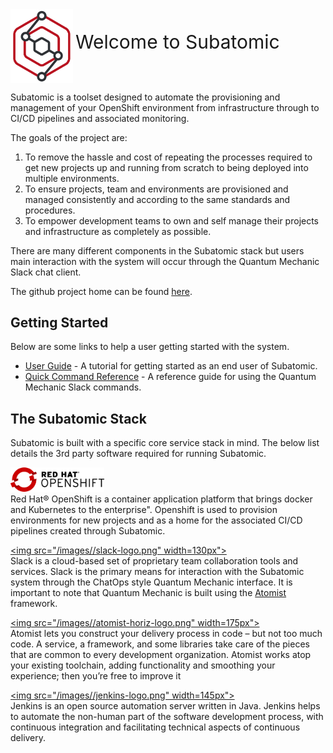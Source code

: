 <div style="border: 0px solid red;">
  <img style="vertical-align:middle;border: 0px solid red;" src="/images/subatomic-logo-colour.png" width="100px">
  <span style="font-size:30px;;border: 0px solid red;">Welcome to Subatomic</span>
</div>

Subatomic is a toolset designed to automate the provisioning and management of your OpenShift environment from infrastructure through to CI/CD pipelines and associated monitoring. 

The goals of the project are:

1. To remove the hassle and cost of repeating the processes required to get new projects up and running from scratch to being deployed into multiple environments.
2. To ensure projects, team and environments are provisioned and managed consistently and according to the same standards and procedures.
2. To empower development teams to own and self manage their projects and infrastructure as completely as possible.

There are many different components in the Subatomic stack but users main interaction with the system will occur through the Quantum Mechanic Slack chat client.

The github project home can be found <a href="https://github.com/absa-subatomic"  target="_blank">here</a>.

## **Getting Started**
Below are some links to help a user getting started with the system.

* [User Guide](user-guide/overview.md) - A tutorial for getting started as an end user of Subatomic.
* [Quick Command Reference](quantum-mechanic/command-reference.md) - A reference guide for using the Quantum Mechanic Slack commands.

## **The Subatomic Stack**
Subatomic is built with a specific core service stack in mind. The below list details the 3rd party software required for running Subatomic.

<a href="https://www.openshift.com" target="_blank"><img src="/images//openshift-logo-long.png" width="150px"></a> <br/>Red Hat® OpenShift is a container application platform that brings docker and Kubernetes to the enterprise". Openshift is used to provision environments for new projects and as a home for the associated CI/CD pipelines created through Subatomic.

<a href="https://slack.com"  target="_blank"><img src="/images//slack-logo.png" width=130px"></a> <br/>Slack is a cloud-based set of proprietary team collaboration tools and services. Slack is the primary means for interaction with the Subatomic system through the ChatOps style Quantum Mechanic interface. It is important to note that Quantum Mechanic is built using the <a href="https://atomist.com/" target="_blank">Atomist</a> framework.

<a href="https://www.atomist.com/"  target="_blank"><img src="/images//atomist-horiz-logo.png" width=175px"></a> <br/>Atomist lets you construct your delivery process in code – but not too much code. A service, a framework, and some libraries take care of the pieces that are common to every development organization. Atomist works atop your existing toolchain, adding functionality and smoothing your experience; then you’re free to improve it

<a href="https://jenkins.io/"  target="_blank"><img src="/images//jenkins-logo.png" width=145px"></a> <br/>Jenkins is an open source automation server written in Java. Jenkins helps to automate the non-human part of the software development process, with continuous integration and facilitating technical aspects of continuous delivery. 